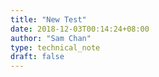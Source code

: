 ```yaml
---
title: "New Test"
date: 2018-12-03T00:14:24+08:00
author: "Sam Chan"
type: technical_note
draft: false
---
```


